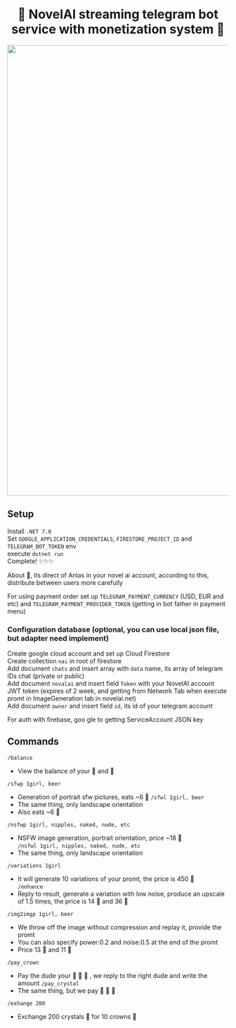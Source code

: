 <p align="center">
  <h1  align="center">💎 NovelAI streaming telegram bot service with monetization system 👑</h1>
</p>

<p align="center">
  <a href="#">
    <img height="1024" src="https://user-images.githubusercontent.com/13326808/210182808-bd624eed-2dc8-4766-be4c-75a6871c5faa.png">
  </a>
</p>



## Setup 

Install `.NET 7.0`      
Set `GOOGLE_APPLICATION_CREDENTIALS`, `FIRESTORE_PROJECT_ID` and `TELEGRAM_BOT_TOKEN` env     
execute `dotnet run`  
Complete! ✨✨✨

    
About 👑, its direct of Anlas in your novel ai account, according to this, distribute between users more carefully    
    

For using payment order set up `TELEGRAM_PAYMENT_CURRENCY` (USD, EUR and etc) and `TELEGRAM_PAYMENT_PROVIDER_TOKEN` (getting in bot father in payment menu)



### Configuration database (optional, you can use local json file, but adapter need implement)      

Create google cloud account and set up Cloud Firestore      
Create collection `nai` in root of firestore      
Add document `chats` and insert array with `data` name, its array of telegram IDs chat (private or public)      
Add document `novalai` and insert field `Token` with your NovelAI account JWT token (expires of 2 week, and getting from Network Tab when execute promt in ImageGeneration tab in novelai.net)        
Add document `owner` and insert field `id`, its id of your telegram account     


For auth with firebase, goo gle to getting ServiceAccount JSON key      

## Commands

`/balance`    
- View the balance of your 👑 and 💎

`/sfwp 1girl, beer`   
- Generation of portrait sfw pictures, eats ~6 💎
`/sfwl 1girl, beer`     
- The same thing, only landscape orientation  
- Also eats ~6 💎    
  
`/nsfwp 1girl, nipples, naked, nude, etc`     
- NSFW image generation, portrait orientation, price ~18 💎   
`/nsfwl 1girl, nipples, naked, nude, etc`       
- The same thing, only landscape orientation          
    
`/variations 1girl`   
- It will generate 10 variations of your promt, the price is 450 💎     
`/enhance`    
- Reply to result, generate a variation with low noise, produce an upscale of 1.5 times, the price is 14 👑 and 36 💎   
    
`/img2imgp 1girl, beer`   
- We throw off the image without compression and replay it, provide the promt   
- You can also specify power:0.2 and noise:0.5 at the end of the promt  
- Price 13 💎 and 11 👑  
      
`/pay_crown`    
- Pay the dude your 👑 👑 👑 , we reply to the right dude and write the amount 
`/pay_crystal`    
- The same thing, but we pay 💎 💎 💎 

`/exhange 200`    
- Exchange 200 crystals 💎 for 10 crowns 👑  
